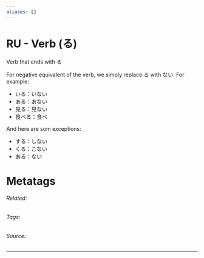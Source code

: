 ```yaml
---
aliases: []
---
```

# RU - Verb (る)
Verb that ends with る

For negative equivalent of the verb, we simply replace る with ない. 
For example:
- いる：いない
- ある：あない
- 見る：見ない
- 食べる：食べ

And here are som exceptions:
- する：しない
- くる：こない
- ある：ない

# Metatags
###### Related: 
###### Tags: 
###### Source: 

---